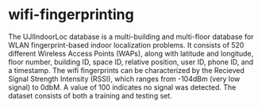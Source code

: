 # wifi-fingerprinting

The UJIIndoorLoc database is a multi-building and multi-floor database for WLAN fingerprint-based indoor localization problems. It consists of 520 different Wireless Access Points (WAPs), along with latitude and longitude, floor number, building ID, space ID, relative position, user ID, phone ID, and a timestamp. The wifi fingerprints can be characterized by the Recieved Signal Strength Intensity (RSSI), which ranges from -104dBm (very low signal) to 0dbM. A value of 100 indicates no signal was detected. The dataset consists of both a training and testing set.
